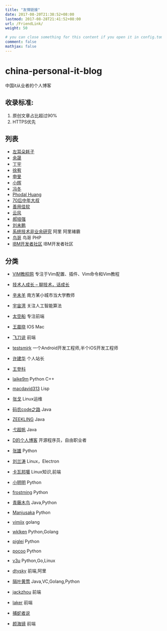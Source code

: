 ```yaml
---
title: "友情链接"
date: 2017-08-20T21:38:52+08:00
lastmod: 2017-08-28T21:41:52+08:00
url: /FriendLink/
weight: 50

# you can close something for this content if you open it in config.toml.
comment: false
mathjax: false
---
```

# china-personal-it-blog
中国it从业者的个人博客

## 收录标准:

1. 原创文章占比超过90%
2. HTTPS优先


## 列表

* [左耳朵耗子](https://www.coolshell.cn)
* [余晟](https://www.lifesailor.me/)
* [丁宇](https://dingyu.me/)
* [徐宥](https://blog.youxu.info/)
* [申旻](https://nicrosoft.net/)
* [小辉](https://www.xiaohui.com/)
* [冯冬](https://techsingular.net/)
* [Phodal Huang](https://www.phodal.com/)
* [70后中年大叔](https://www.watch-life.net/)
* [善用佳软](https://xbeta.info/)
* [云风](https://blog.codingnow.com/)
* [郝培强](https://codechina.org/)
* [刘未鹏](http://mindhacks.cn/)
* [系统技术非业余研究](http://blog.yufeng.info) 阿里 阿里褚霸
* [鸟哥](http://www.laruence.com/) 鸟哥 PHP
* [IBM开发者社区](https://www.ibm.com/developerworks/cn/) IBM开发者社区

## 分类
* [VIM教程网](https://vimjc.com/) 专注于Vim配置、插件、Vim命令和Vim教程

* [技术人成长 – 聊技术，话成长](https://www.nndev.cn)

* [辛未羊](https://panqiincs.me/) 南方某小城市当大学教师
* [宇宙湾](https://yuzhouwan.com/) 关注人工智能算法
* [太空船](https://www.boatsky.com/) 专注前端
* [王晨晓](https://chinsyo.com/) IOS Mac
* [飞刀说](https://www.feidaoshuo.com/) 前端
* [testsmirk](https://www.testsmirk.com/) 一个Android开发工程师,半个iOS开发工程师
* [许建华](https://www.xujianhua.com/) 个人站长
* [王登科](https://greatdk.com/) 
* [laike9m](https://laike9m.com/) Python C++
* [macdavid313](https://macdavid313.xyz/) Lisp
* [张戈](https://zhang.ge/) Linux运维
* [码农code之路](http://www.haoservice.cn/) Java
* [ZEEKLING](https://blog.zeekling.cn/) Java
* [弋超帆](https://www.hjljy.cn/) Java
* [D的个人博客](https://88250.b3log.org/) 开源程序员，自由职业者
* [张雄](https://www.zhxiong.com/) Python
* [刘兰涛](https://liulantao.com/) Linux，Electron
* [卡瓦邦噶](https://www.kawabangga.com/) Linux知识,前端
* [小明明](https://www.dongwm.com/) Python
* [frostming](https://frostming.com/) Python
* [青藤木鸟](https://www.qtmuniao.com/) Java,Python
* [Manjusaka](https://manjusaka.itscoder.com/) Python
* [vimiix](https://www.vimiix.com/) golang
* [wklken](http://wklken.me/posts.html) Python,Golang
* [piglei](https://www.zlovezl.cn/) Python
* [pocoo](https://lucumr.pocoo.org/) Python
* [v3u](https://v3u.cn/) Python,Go,Linux


* [dtysky](http://dtysky.moe/) 前端,阿里
* [隔叶黄莺](https://yanbin.blog/) Java,VC,Golang,Python
* [jackzhou](https://jackzhou.co/) 前端
* [laker](http://laker.me/) 前端
* [捕蛇者说](https://pythonhunter.org/)
* [颜海镜](https://yanhaijing.com/) 前端